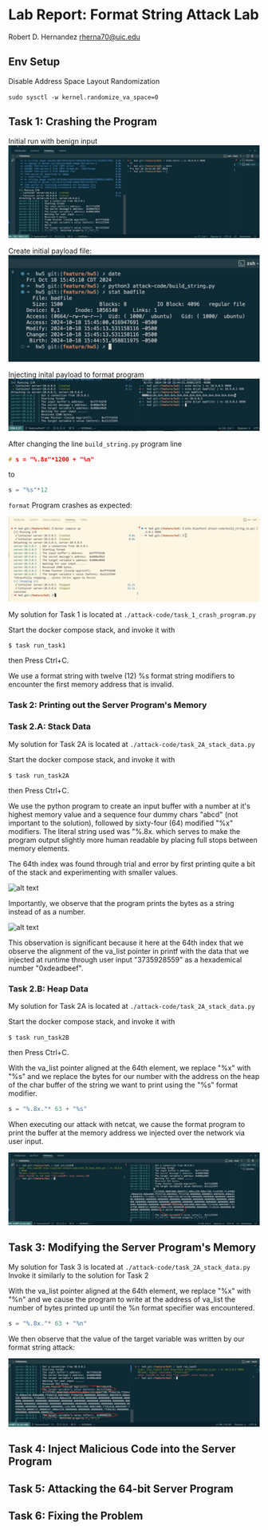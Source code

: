 # Lab Report: Format String Attack Lab

Robert D. Hernandez <rherna70@uic.edu>

## Env Setup

Disable Address Space Layout Randomization

`sudo sysctl -w kernel.randomize_va_space=0`

## Task 1: Crashing the Program

Initial run with benign input
![alt text](./images/run-one-benign.png)

Create initial payload file:
![alt text](./images/initial-payload.png)

Injecting inital payload to format program
![alt text](./images/inject-initial-payload.png)

After changing the line `build_string.py` program line 

```c
# s = "%.8x"*1200 + "%n"
```
to 
```c
s = "%s"*12
```

`format` Program crashes as expected:

![alt text](./images/format_program_crash.png)

My solution for Task 1 is located at `./attack-code/task_1_crash_program.py`

Start the docker compose stack, and invoke it with

```sh
$ task run_task1
````
then Press Ctrl+C.

We use a format string with twelve (12) %s format string modifiers to encounter the first memory address that is invalid.


### Task 2: Printing out the Server Program's Memory

### Task 2.A: Stack Data

My solution for Task 2A is located at `./attack-code/task_2A_stack_data.py`


Start the docker compose stack, and invoke it with

`
$ task run_task2A
`

then Press Ctrl+C.

We use the python program to create an input buffer with a number at it's highest memory value and a sequence four dummy chars "abcd" (not important to the solution), followed by sixty-four (64) modified "%x" modifiers.  The literal string used was "%.8x. which serves to make the program output slightly more human readable by placing full stops between memory elements. 

The 64th index was found through trial and error by first printing quite a bit of the stack and experimenting with smaller values.

![alt text](./images/print_program_memory.png)

Importantly, we observe that the program prints the bytes as a string instead of as a number.

![alt text](./images/task_2A_complete.png)

This observation is significant because it here at the 64th index that we observe the alignment of the va_list pointer in printf with the data that we injected at runtime through user input "3735928559" as a hexademical number "0xdeadbeef".


### Task 2.B: Heap Data

My solution for Task 2A is located at `./attack-code/task_2A_stack_data.py`


Start the docker compose stack, and invoke it with

`
$ task run_task2B
`

then Press Ctrl+C.

With the va_list pointer aligned at the 64th element, we replace "%x" with "%s" and we replace the bytes for our number with the address on the heap of the char buffer of the string we want to print using the "%s" format modifier.

```c
s = "%.8x."* 63 + "%s"
```

When executing our attack with netcat, we cause the format program to print the buffer at the memory address we injected over the network via user input.

![alt text](./images/task_2B_complete.png)

## Task 3: Modifying the Server Program's Memory

My solution for Task 3 is located at `./attack-code/task_2A_stack_data.py`
Invoke it similarly to the solution for Task 2


With the va_list pointer aligned at the 64th element, we replace "%x" with "%n" and we cause the program to write at the address of va_list the number of bytes printed up until the %n format specifier was encountered.


```c
s = "%.8x."* 63 + "%n"
```
We then observe that the value of the target variable was written by our format string attack:

![alt text](./images/task_3_complete.png)


## Task 4: Inject Malicious Code into the Server Program
## Task 5: Attacking the 64-bit Server Program
## Task 6: Fixing the Problem
